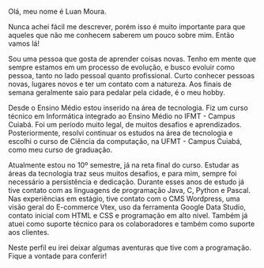 Olá, meu nome é Luan Moura.

Nunca achei fácil me descrever, porém isso é muito importante para que aqueles que não me conhecem
saberem um pouco sobre mim. Então vamos lá!

Sou uma pessoa que gosta de aprender coisas novas. Tenho em mente que sempre estamos em um processo
de evolução, e busco evoluir como pessoa, tanto no lado pessoal quanto profissional. Curto conhecer
pessoas novas, lugares novos e ter um contato com a natureza. Aos finais de semana geralmente saio
para pedalar pela cidade, é o meu hobby.

Desde o Ensino Médio estou inserido na área de tecnologia. Fiz um curso técnico em Informática 
integrado ao Ensino Médio no IFMT - Campus Cuiabá. Foi um período muito legal, de muitos desafios
e aprendizados. Posteriormente, resolvi continuar os estudos na área de tecnologia e escolhi
o curso de Ciência da computação, na UFMT - Campus Cuiabá, como meu curso de graduação.

Atualmente estou no 10º semestre, já na reta final do curso. Estudar as áreas da tecnologia traz seus 
muitos desafios, e para mim, sempre foi necessário a persistência e dedicação. Durante esses anos de 
estudo já tive contato com as linguagens de programação Java, C, Python e Pascal. 
Nas experiências em estágio, tive contato com o CMS Wordpress, uma visão geral do E-commerce Vtex, 
uso da ferramenta Google Data Studio, contato inicial com HTML e CSS e programação em alto nível. 
Também já atuei como suporte técnico para os colaboradores e também como suporte aos clientes.


Neste perfil eu irei deixar algumas aventuras que tive com a programação. Fique a vontade para conferir!

<!---
luandimoura/luandimoura is a ✨ special ✨ repository because its `README.md` (this file) appears on your GitHub profile.
You can click the Preview link to take a look at your changes.
--->
